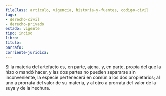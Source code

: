 ```yaml
---
fileClass: articulo, vigencia, historia-y-fuentes, codigo-civil
tags:
- derecho-civil
- derecho-privado
estado: vigente
tipo: inciso
libro:
titulo:
parrafo:
corriente-juridica:
---
```

Si la materia del artefacto es, en parte, ajena, y, en parte, propia del que la hizo o mandó hacer, y las dos partes no pueden separarse sin inconveniente, la especie pertenecerá en común a los dos propietarios; al uno a prorrata del valor de su materia, y al otro a prorrata del valor de la suya y de la hechura.